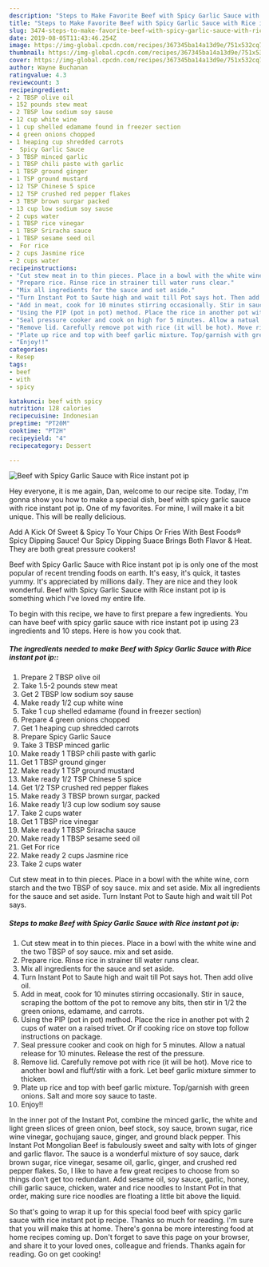 ```yaml
---
description: "Steps to Make Favorite Beef with Spicy Garlic Sauce with Rice instant pot ip"
title: "Steps to Make Favorite Beef with Spicy Garlic Sauce with Rice instant pot ip"
slug: 3474-steps-to-make-favorite-beef-with-spicy-garlic-sauce-with-rice-instant-pot-ip
date: 2019-08-05T11:43:46.254Z
image: https://img-global.cpcdn.com/recipes/367345ba14a13d9e/751x532cq70/beef-with-spicy-garlic-sauce-with-rice-instant-pot-ip-recipe-main-photo.jpg
thumbnail: https://img-global.cpcdn.com/recipes/367345ba14a13d9e/751x532cq70/beef-with-spicy-garlic-sauce-with-rice-instant-pot-ip-recipe-main-photo.jpg
cover: https://img-global.cpcdn.com/recipes/367345ba14a13d9e/751x532cq70/beef-with-spicy-garlic-sauce-with-rice-instant-pot-ip-recipe-main-photo.jpg
author: Wayne Buchanan
ratingvalue: 4.3
reviewcount: 3
recipeingredient:
- 2 TBSP olive oil
- 152 pounds stew meat
- 2 TBSP low sodium soy sause
- 12 cup white wine
- 1 cup shelled edamame found in freezer section
- 4 green onions chopped
- 1 heaping cup shredded carrots
-  Spicy Garlic Sauce
- 3 TBSP minced garlic
- 1 TBSP chili paste with garlic
- 1 TBSP ground ginger
- 1 TSP ground mustard
- 12 TSP Chinese 5 spice
- 12 TSP crushed red pepper flakes
- 3 TBSP brown surgar packed
- 13 cup low sodium soy sause
- 2 cups water
- 1 TBSP rice vinegar
- 1 TBSP Sriracha sauce
- 1 TBSP sesame seed oil
-  For rice
- 2 cups Jasmine rice
- 2 cups water
recipeinstructions:
- "Cut stew meat in to thin pieces. Place in a bowl with the white wine and the two TBSP of soy sauce. mix and set aside."
- "Prepare rice. Rinse rice in strainer till water runs clear."
- "Mix all ingredients for the sauce and set aside."
- "Turn Instant Pot to Saute high and wait till Pot says hot. Then add olive oil."
- "Add in meat, cook for 10 minutes stirring occasionally. Stir in sauce, scraping the bottom of the pot to remove any bits, then stir in 1/2 the green onions, edamame, and carrots."
- "Using the PIP (pot in pot) method. Place the rice in another pot with 2 cups of water on a raised trivet. Or if cooking rice on stove top follow instructions on package."
- "Seal pressure cooker and cook on high for 5 minutes. Allow a natual release for 10 minutes. Release the rest of the pressure."
- "Remove lid. Carefully remove pot with rice (it will be hot). Move rice to another bowl and fluff/stir with a fork. Let beef garlic mixture simmer to thicken."
- "Plate up rice and top with beef garlic mixture. Top/garnish with green onions. Salt and more soy sauce to taste."
- "Enjoy!!"
categories:
- Resep
tags:
- beef
- with
- spicy

katakunci: beef with spicy
nutrition: 128 calories
recipecuisine: Indonesian
preptime: "PT20M"
cooktime: "PT2H"
recipeyield: "4"
recipecategory: Dessert

---
```



![Beef with Spicy Garlic Sauce with Rice instant pot ip](https://img-global.cpcdn.com/recipes/367345ba14a13d9e/751x532cq70/beef-with-spicy-garlic-sauce-with-rice-instant-pot-ip-recipe-main-photo.jpg)

Hey everyone, it is me again, Dan, welcome to our recipe site. Today, I'm gonna show you how to make a special dish, beef with spicy garlic sauce with rice instant pot ip. One of my favorites. For mine, I will make it a bit unique. This will be really delicious.

Add A Kick Of Sweet &amp; Spicy To Your Chips Or Fries With Best Foods® Spicy Dipping Sauce! Our Spicy Dipping Suace Brings Both Flavor &amp; Heat. They are both great pressure cookers!

Beef with Spicy Garlic Sauce with Rice instant pot ip is only one of the most popular of recent trending foods on earth. It's easy, it's quick, it tastes yummy. It's appreciated by millions daily. They are nice and they look wonderful. Beef with Spicy Garlic Sauce with Rice instant pot ip is something which I've loved my entire life.


To begin with this recipe, we have to first prepare a few ingredients. You can have beef with spicy garlic sauce with rice instant pot ip using 23 ingredients and 10 steps. Here is how you cook that.

##### The ingredients needed to make Beef with Spicy Garlic Sauce with Rice instant pot ip::

1. Prepare 2 TBSP olive oil
1. Take 1.5-2 pounds stew meat
1. Get 2 TBSP low sodium soy sause
1. Make ready 1/2 cup white wine
1. Take 1 cup shelled edamame (found in freezer section)
1. Prepare 4 green onions chopped
1. Get 1 heaping cup shredded carrots
1. Prepare  Spicy Garlic Sauce
1. Take 3 TBSP minced garlic
1. Make ready 1 TBSP chili paste with garlic
1. Get 1 TBSP ground ginger
1. Make ready 1 TSP ground mustard
1. Make ready 1/2 TSP Chinese 5 spice
1. Get 1/2 TSP crushed red pepper flakes
1. Make ready 3 TBSP brown surgar, packed
1. Make ready 1/3 cup low sodium soy sause
1. Take 2 cups water
1. Get 1 TBSP rice vinegar
1. Make ready 1 TBSP Sriracha sauce
1. Make ready 1 TBSP sesame seed oil
1. Get  For rice
1. Make ready 2 cups Jasmine rice
1. Take 2 cups water


Cut stew meat in to thin pieces. Place in a bowl with the white wine, corn starch and the two TBSP of soy sauce. mix and set aside. Mix all ingredients for the sauce and set aside. Turn Instant Pot to Saute high and wait till Pot says. 

##### Steps to make Beef with Spicy Garlic Sauce with Rice instant pot ip:

1. Cut stew meat in to thin pieces. Place in a bowl with the white wine and the two TBSP of soy sauce. mix and set aside.
1. Prepare rice. Rinse rice in strainer till water runs clear.
1. Mix all ingredients for the sauce and set aside.
1. Turn Instant Pot to Saute high and wait till Pot says hot. Then add olive oil.
1. Add in meat, cook for 10 minutes stirring occasionally. Stir in sauce, scraping the bottom of the pot to remove any bits, then stir in 1/2 the green onions, edamame, and carrots.
1. Using the PIP (pot in pot) method. Place the rice in another pot with 2 cups of water on a raised trivet. Or if cooking rice on stove top follow instructions on package.
1. Seal pressure cooker and cook on high for 5 minutes. Allow a natual release for 10 minutes. Release the rest of the pressure.
1. Remove lid. Carefully remove pot with rice (it will be hot). Move rice to another bowl and fluff/stir with a fork. Let beef garlic mixture simmer to thicken.
1. Plate up rice and top with beef garlic mixture. Top/garnish with green onions. Salt and more soy sauce to taste.
1. Enjoy!!


In the inner pot of the Instant Pot, combine the minced garlic, the white and light green slices of green onion, beef stock, soy sauce, brown sugar, rice wine vinegar, gochujang sauce, ginger, and ground black pepper. This Instant Pot Mongolian Beef is fabulously sweet and salty with lots of ginger and garlic flavor. The sauce is a wonderful mixture of soy sauce, dark brown sugar, rice vinegar, sesame oil, garlic, ginger, and crushed red pepper flakes. So, I like to have a few great recipes to choose from so things don&#39;t get too redundant. Add sesame oil, soy sauce, garlic, honey, chili garlic sauce, chicken, water and rice noodles to Instant Pot in that order, making sure rice noodles are floating a little bit above the liquid. 

So that's going to wrap it up for this special food beef with spicy garlic sauce with rice instant pot ip recipe. Thanks so much for reading. I'm sure that you will make this at home. There's gonna be more interesting food at home recipes coming up. Don't forget to save this page on your browser, and share it to your loved ones, colleague and friends. Thanks again for reading. Go on get cooking!
